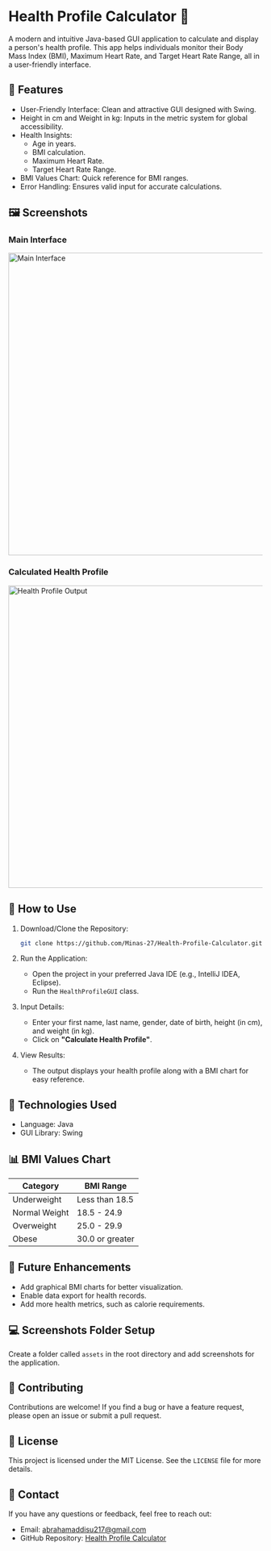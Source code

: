# Health Profile Calculator 🌟

A modern and intuitive Java-based GUI application to calculate and display a person's health profile. This app helps individuals monitor their Body Mass Index (BMI), Maximum Heart Rate, and Target Heart Rate Range, all in a user-friendly interface.

## 🚀 Features

- User-Friendly Interface: Clean and attractive GUI designed with Swing.
- Height in cm and Weight in kg: Inputs in the metric system for global accessibility.
- Health Insights:
  - Age in years.
  - BMI calculation.
  - Maximum Heart Rate.
  - Target Heart Rate Range.
- BMI Values Chart: Quick reference for BMI ranges.
- Error Handling: Ensures valid input for accurate calculations.

## 🖼️ Screenshots

### Main Interface
<img src="C:\Users\Rw\IdeaProjects\Computerization of Health Records\assets\main_interface.png" alt="Main Interface" width="600">

### Calculated Health Profile
<img src="C:\Users\Rw\IdeaProjects\Computerization of Health Records\assets\out_examole.png" alt="Health Profile Output" width="600">

## 📖 How to Use

1. Download/Clone the Repository:
   ```bash
   git clone https://github.com/Minas-27/Health-Profile-Calculator.git
   ```
2. Run the Application:
   - Open the project in your preferred Java IDE (e.g., IntelliJ IDEA, Eclipse).
   - Run the `HealthProfileGUI` class.

3. Input Details:
   - Enter your first name, last name, gender, date of birth, height (in cm), and weight (in kg).
   - Click on **"Calculate Health Profile"**.

4. View Results:
   - The output displays your health profile along with a BMI chart for easy reference.

## 🔧 Technologies Used

- Language: Java
- GUI Library: Swing

## 📊 BMI Values Chart

| Category         | BMI Range          |
|------------------|--------------------|
| Underweight      | Less than 18.5     |
| Normal Weight    | 18.5 - 24.9        |
| Overweight       | 25.0 - 29.9        |
| Obese            | 30.0 or greater    |

## 🎨 Future Enhancements

- Add graphical BMI charts for better visualization.
- Enable data export for health records.
- Add more health metrics, such as calorie requirements.

## 💻 Screenshots Folder Setup

Create a folder called `assets` in the root directory and add screenshots for the application.

## 🤝 Contributing

Contributions are welcome! If you find a bug or have a feature request, please open an issue or submit a pull request.

## 📜 License

This project is licensed under the MIT License. See the `LICENSE` file for more details.

## 📧 Contact

If you have any questions or feedback, feel free to reach out:

- Email: abrahamaddisu217@gmail.com
- GitHub Repository: [Health Profile Calculator](https://github.com/Minas-27/Health-Profile-Calculator)

